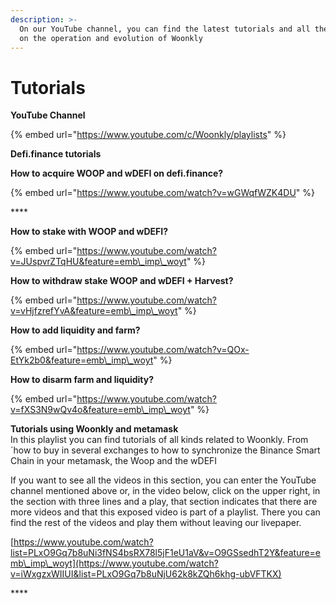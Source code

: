 ```yaml
---
description: >-
  On our YouTube channel, you can find the latest tutorials and all the updates
  on the operation and evolution of Woonkly
---
```


# Tutorials

**YouTube Channel** 

{% embed url="https://www.youtube.com/c/Woonkly/playlists" %}

**Defi.finance tutorials**

**How to acquire WOOP and wDEFI on defi.finance?**

{% embed url="https://www.youtube.com/watch?v=wGWqfWZK4DU" %}

\*\*\*\*

**How to stake with WOOP and wDEFI?**

{% embed url="https://www.youtube.com/watch?v=JUspvrZTqHU&feature=emb\_imp\_woyt" %}

**How to withdraw stake WOOP and wDEFI + Harvest?**

{% embed url="https://www.youtube.com/watch?v=vHjfzrefYvA&feature=emb\_imp\_woyt" %}

**How to add liquidity and farm?**  


{% embed url="https://www.youtube.com/watch?v=QOx-EtYk2b0&feature=emb\_imp\_woyt" %}

**How to disarm farm and liquidity?**  


{% embed url="https://www.youtube.com/watch?v=fXS3N9wQv4o&feature=emb\_imp\_woyt" %}

**Tutorials using Woonkly and metamask**  
In this playlist you can find tutorials of all kinds related to Woonkly. From ´how to buy in several exchanges to how to synchronize the Binance Smart Chain in your metamask, the Woop and the wDEFI

If you want to see all the videos in this section, you can enter the YouTube channel mentioned above or, in the video below, click on the upper right, in the section with three lines and a play, that section indicates that there are more videos and that this exposed video is part of a playlist. There you can find the rest of the videos and play them without leaving our livepaper.

[https://www.youtube.com/watch?list=PLxO9Gq7b8uNi3fNS4bsRX78l5jF1eU1aV&v=O9GSsedhT2Y&feature=emb\_imp\_woyt](https://www.youtube.com/watch?v=iWxgzxWIIUI&list=PLxO9Gq7b8uNjU62k8kZQh6khg-ubVFTKX)

  


\*\*\*\*

